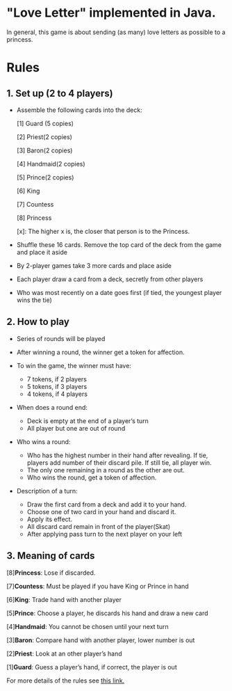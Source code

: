 # "Love Letter" implemented in Java.
In general, this game is about sending (as many) love letters as possible to a princess.
# Rules
## 1. Set up (2 to 4 players)
- Assemble the following cards into the deck: 
   
   [1] Guard (5 copies)

   [2] Priest(2 copies)

   [3] Baron(2 copies)

   [4] Handmaid(2 copies)

   [5] Prince(2 copies)

   [6] King

   [7] Countess

   [8] Princess
   
   [x]: The higher x is, the closer that person is to the Princess.

- 	Shuffle these 16 cards. Remove the top card of the deck from the game and place it aside
- By 2-player games take 3 more cards and place aside
-	Each player draw a card from a deck, secretly from other players
-	Who was most recently on a date goes first (if tied, the youngest player wins the tie)
## 2.	How to play
-	Series of rounds will be played
-	After winning a round, the winner get a token for affection.
- To win the game, the winner must have:
  - 7 tokens, if 2 players
  - 5 tokens, if 3 players
  - 4 tokens, if 4 players

- When does a round end: 
  - Deck is empty at the end of a player’s turn
  - All player but one are out of round


- Who wins a round:
   - Who has the highest number in their hand after revealing. 
If tie, players add number of their discard pile. If still tie, all player win.
  - The only one remaining in a round as the other are out.
  - Who wins the round, get a token of affection.



    
-	Description of a turn:
     - Draw the first card from a deck and add it to your hand.
     - 	Choose one of two card in your hand and discard it.
     - Apply its effect.
     - All discard card remain in front of the player(Skat)
     - After applying pass turn to the next player on your left


## 3. Meaning of cards
[8]**Princess**: Lose if discarded.

[7]**Countess**: Must be played if you have King or Prince in hand

[6]**King**: Trade hand with another player	

[5]**Prince**: Choose a player, he discards his hand and draw a new card

[4]**Handmaid**: You cannot be chosen until your next turn

[3]**Baron**: Compare hand with another player, lower number is out

[2]**Priest**: Look at an other player’s hand

[1]**Guard**: Guess a player’s hand, if correct, the player is out

For more details of the rules see [this link.](http://alderac.com/wp-content/uploads/2017/11/Love-Letter-Premium_Rulebook.pdf)


